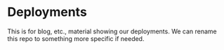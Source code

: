 # Deployments
This is for blog, etc., material showing our deployments. We can rename this repo to something more specific if needed.
